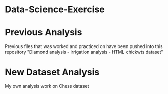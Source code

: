 # Data-Science-Exercise

# Previous Analysis

Previous files that was worked and practiced on have been pushed into this repository
"Diamond analysis - irrigation analysis - HTML chickwts dataset"

# New Dataset Analysis

My own analysis work on Chess dataset